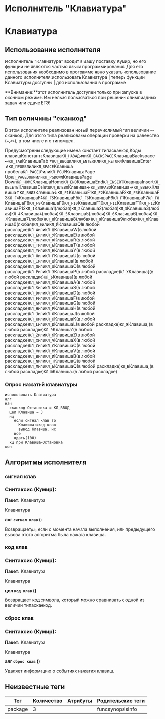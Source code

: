 # Исполнитель "Клавиатура"

# Клавиатура

## Использование исполнителя

Исполнитель "Клавиатура" входит в Вашу поставку Кумир, но его функции не являются частью языка
		программирования. Для его использования необходимо в программе явно указать использование данного исполнителя:использовать Клавиатура
| теперь функции Клавиатуры доступны
| для использования в программе

**Внимание:**этот исполнитель доступен только при запуске в оконном режиме.
			Им нельзя пользоваться при решении олимпиадных задач или сдаче ЕГЭ!

## Тип величины "сканкод"

В этом исполнителе реализован новый перечислимый тип величин --сканкод.
			Для этого типа реализованы операции проверки на равенство (`=`,`<>`), в том числе и с типомцел.

Предусмотрены следующие имена констант типасканкод:Коды клавишКонстантаКлавиша`КЛ_НАЗАД`или`КЛ_BACKSPACE`КлавишаBackspace ↤`КЛ_TAB`КлавишаTab ⇆`КЛ_ВВОД`или`КЛ_ENTER`или`КЛ_RETURN`КлавишаEnter ↲`КЛ_ПРОБЕЛ`или`КЛ_SPACE`Клавиша пробела`КЛ_PAGEUP`или`КЛ_PGUP`КлавишаPage Up`КЛ_PAGEDOWN`или`КЛ_PGDOWN`КлавишаPage Down`КЛ_HOME`КлавишаHome`КЛ_END`КлавишаEnd`КЛ_INSERT`КлавишаInsert`КЛ_DELETE`КлавишаDelete`КЛ_ВЛЕВО`Клавиша←`КЛ_ВПРАВО`Клавиша→`КЛ_ВВЕРХ`Клавиша↑`КЛ_ВНИЗ`Клавиша↓`КЛ_F1`КлавишаF1`КЛ_F2`КлавишаF2`КЛ_F3`КлавишаF3`КЛ_F4`КлавишаF4`КЛ_F5`КлавишаF5`КЛ_F6`КлавишаF6`КЛ_F7`КлавишаF7`КЛ_F8`КлавишаF8`КЛ_F9`КлавишаF9`КЛ_F10`КлавишаF10`КЛ_F11`КлавишаF11`КЛ_F12`КлавишаF12`КЛ_1`Клавиша1(любая)`КЛ_2`Клавиша2(любая)`КЛ_3`Клавиша3(любая)`КЛ_4`Клавиша4(любая)`КЛ_5`Клавиша5(любая)`КЛ_6`Клавиша6(любая)`КЛ_7`Клавиша7(любая)`КЛ_8`Клавиша8(любая)`КЛ_9`Клавиша9(любая)`КЛ_0`Клавиша0(любая)`КЛ_Q`или`КЛ_Й`КлавишаQ(в любой раскладке)`КЛ_W`или`КЛ_Ц`КлавишаW(в любой раскладке)`КЛ_E`или`КЛ_У`КлавишаE(в любой раскладке)`КЛ_R`или`КЛ_К`КлавишаR(в любой раскладке)`КЛ_T`или`КЛ_Е`КлавишаT(в любой раскладке)`КЛ_Y`или`КЛ_Н`КлавишаY(в любой раскладке)`КЛ_U`или`КЛ_Г`КлавишаU(в любой раскладке)`КЛ_I`или`КЛ_Ш`КлавишаI(в любой раскладке)`КЛ_O`или`КЛ_Щ`КлавишаO(в любой раскладке)`КЛ_P`или`КЛ_З`КлавишаP(в любой раскладке)`КЛ_Х`Клавиша[(в любой раскладке)`КЛ_Ъ`Клавиша](в любой раскладке)`КЛ_A`или`КЛ_Ф`КлавишаA(в любой раскладке)`КЛ_S`или`КЛ_Ы`КлавишаS(в любой раскладке)`КЛ_D`или`КЛ_В`КлавишаD(в любой раскладке)`КЛ_F`или`КЛ_А`КлавишаF(в любой раскладке)`КЛ_G`или`КЛ_П`КлавишаG(в любой раскладке)`КЛ_H`или`КЛ_Р`КлавишаH(в любой раскладке)`КЛ_J`или`КЛ_О`КлавишаJ(в любой раскладке)`КЛ_K`или`КЛ_Л`КлавишаK(в любой раскладке)`КЛ_L`или`КЛ_Д`КлавишаL(в любой раскладке)`КЛ_Ж`Клавиша;(в любой раскладке)`КЛ_Э`Клавиша'(в любой раскладке)`КЛ_Z`или`КЛ_Я`КлавишаZ(в любой раскладке)`КЛ_X`или`КЛ_Ч`КлавишаX(в любой раскладке)`КЛ_C`или`КЛ_С`КлавишаC(в любой раскладке)`КЛ_V`или`КЛ_М`КлавишаV(в любой раскладке)`КЛ_B`или`КЛ_И`КлавишаB(в любой раскладке)`КЛ_N`или`КЛ_Т`КлавишаQ(в любой раскладке)`КЛ_M`или`КЛ_Ь`КлавишаQ(в любой раскладке)`КЛ_Б`Клавиша,(в любой раскладке)`КЛ_Ю`Клавиша.(в любой раскладке)

### Опрос нажатий клавиатуры

```кумир
использовать Клавиатура
алг
нач
  сканкод Остановка = КЛ_ВВОД
  цел Клавиша = 0
  нц
    если сигнал клав то
      Клавиша:=код клав
      вывод Клавиша, нс
    все
    ждать(100)
  кц при Клавиша=Остановка
кон
```

## Алгоритмы исполнителя

### сигнал клав

### Синтаксис (Кумир):

**Пакет:** Клавиатура

Клавиатура

**лог `сигнал клав` ()**

Возвращает`да`, если с момента начала выполнения, или предыдущего вызова этого
			алгоритма была нажата клавиша.

### код клав

### Синтаксис (Кумир):

**Пакет:** Клавиатура

Клавиатура

**цел `код клав` ()**

Возвращает код символа, который можно сравнивать с одной из величин типасканкод.

### сброс клав

### Синтаксис (Кумир):

**Пакет:** Клавиатура

Клавиатура

**алг `сброс клав` ()**

Удаляет информацию о событиях нажатия клавиш.


## Неизвестные теги

| Тег | Количество | Атрибуты | Родительские теги |
|-----|------------|----------|-------------------|
| package | 3 |  | funcsynopsisinfo |